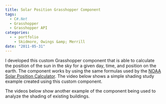 ```yaml
---
title: Solar Position Grasshopper Component
tags:
  - C#.Net
  - Grasshopper
  - Grasshopper API
categories:
  - - portfolio
    - Skidmore, Owings &amp; Merrill
date: "2011-05-31"
---
```


I developed this custom Grasshopper component that is able to calculate the position of the sun in the sky for a given day, time, and position on the earth. The component works by using the same formulas used by the [NOAA Solar Position Calculator](http://www.esrl.noaa.gov/gmd/grad/solcalc/azel.html). The video below shows a simple shading study example created using this custom component.

The videos below show another example of the component being used to analyze the shading of existing buildings.
